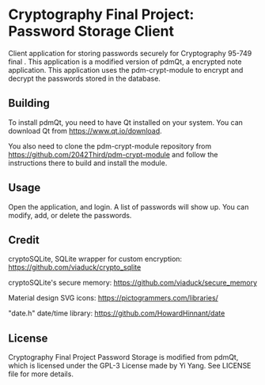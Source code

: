 # Cryptography Final Project: Password Storage Client

Client application for storing passwords securely for Cryptography 95-749 final . This application is a modified version of pdmQt, a encrypted note application. This application uses the pdm-crypt-module to encrypt and decrypt the passwords stored in the database.

## Building

To install pdmQt, you need to have Qt installed on your system. You can download Qt from https://www.qt.io/download.

You also need to clone the pdm-crypt-module repository from https://github.com/2042Third/pdm-crypt-module and follow the instructions there to build and install the module.

## Usage

Open the application, and login. A list of passwords will show up. You can modify, add, or delete the passwords.

## Credit
cryptoSQLite, SQLite wrapper for custom encryption: https://github.com/viaduck/crypto_sqlite

cryptoSQLite's secure memory: https://github.com/viaduck/secure_memory

Material design SVG icons: https://pictogrammers.com/libraries/

"date.h" date/time library: https://github.com/HowardHinnant/date

## License
 
Cryptography Final Project Password Storage is modified from pdmQt, which is licensed under the GPL-3 License made by Yi Yang. See LICENSE file for more details.